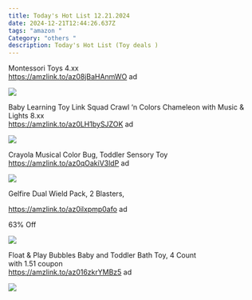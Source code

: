 ```yaml
---
title: Today's Hot List 12.21.2024
date: 2024-12-21T12:44:26.637Z
tags: "amazon "
Category: "others "
description: Today's Hot List (Toy deals )
---
```

<!--StartFragment-->

Montessori Toys 4.xx\
https://amzlink.to/az08jBaHAnmWO ad

<!--StartFragment-->

![](https://m.media-amazon.com/images/I/71siQWAWK1L._AC_SL1500_.jpg)

<!--EndFragment-->

Baby Learning Toy Link Squad Crawl ‘n Colors Chameleon with Music & Lights 8.xx\
https://amzlink.to/az0LH1bySJZOK ad

<!--StartFragment-->

![](https://m.media-amazon.com/images/I/71Lu1ZeiQIL._AC_SL1500_.jpg)

<!--EndFragment-->

Crayola Musical Color Bug, Toddler Sensory Toy\
https://amzlink.to/az0qOakiV3ldP ad 

<!--StartFragment-->

![](https://m.media-amazon.com/images/I/61QYFgAep9L._AC_SL1081_.jpg)

<!--EndFragment-->

Gelfire Dual Wield Pack, 2 Blasters,

https://amzlink.to/az0ilxpmp0afo ad

63% Off

<!--StartFragment-->

![](https://m.media-amazon.com/images/I/71fX3jOeabL._AC_SL1500_.jpg)

<!--StartFragment-->

Float & Play Bubbles Baby and Toddler Bath Toy, 4 Count\
with 1.51 coupon\
https://amzlink.to/az016zkrYMBz5 ad

<!--StartFragment-->

![](https://m.media-amazon.com/images/I/911YIZNpNFL._SL1500_.jpg)

<!--EndFragment-->